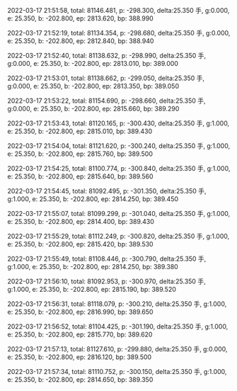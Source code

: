 2022-03-17 21:51:58, total: 81146.481, p: -298.300, delta:25.350 手, g:0.000, e: 25.350, b: -202.800, ep: 2813.620, bp: 388.990

2022-03-17 21:52:19, total: 81134.354, p: -298.680, delta:25.350 手, g:0.000, e: 25.350, b: -202.800, ep: 2812.840, bp: 388.940

2022-03-17 21:52:40, total: 81138.632, p: -298.990, delta:25.350 手, g:0.000, e: 25.350, b: -202.800, ep: 2813.010, bp: 389.000

2022-03-17 21:53:01, total: 81138.662, p: -299.050, delta:25.350 手, g:0.000, e: 25.350, b: -202.800, ep: 2813.350, bp: 389.050

2022-03-17 21:53:22, total: 81154.690, p: -298.660, delta:25.350 手, g:0.000, e: 25.350, b: -202.800, ep: 2815.660, bp: 389.290

2022-03-17 21:53:43, total: 81120.165, p: -300.430, delta:25.350 手, g:1.000, e: 25.350, b: -202.800, ep: 2815.010, bp: 389.430

2022-03-17 21:54:04, total: 81121.620, p: -300.240, delta:25.350 手, g:1.000, e: 25.350, b: -202.800, ep: 2815.760, bp: 389.500

2022-03-17 21:54:25, total: 81100.774, p: -300.840, delta:25.350 手, g:1.000, e: 25.350, b: -202.800, ep: 2815.640, bp: 389.560

2022-03-17 21:54:45, total: 81092.495, p: -301.350, delta:25.350 手, g:1.000, e: 25.350, b: -202.800, ep: 2814.250, bp: 389.450

2022-03-17 21:55:07, total: 81099.299, p: -301.040, delta:25.350 手, g:1.000, e: 25.350, b: -202.800, ep: 2814.400, bp: 389.430

2022-03-17 21:55:29, total: 81112.249, p: -300.820, delta:25.350 手, g:1.000, e: 25.350, b: -202.800, ep: 2815.420, bp: 389.530

2022-03-17 21:55:49, total: 81108.446, p: -300.790, delta:25.350 手, g:1.000, e: 25.350, b: -202.800, ep: 2814.250, bp: 389.380

2022-03-17 21:56:10, total: 81092.953, p: -300.970, delta:25.350 手, g:1.000, e: 25.350, b: -202.800, ep: 2815.190, bp: 389.520

2022-03-17 21:56:31, total: 81118.079, p: -300.210, delta:25.350 手, g:1.000, e: 25.350, b: -202.800, ep: 2816.990, bp: 389.650

2022-03-17 21:56:52, total: 81104.425, p: -301.190, delta:25.350 手, g:1.000, e: 25.350, b: -202.800, ep: 2815.770, bp: 389.620

2022-03-17 21:57:13, total: 81127.610, p: -299.880, delta:25.350 手, g:0.000, e: 25.350, b: -202.800, ep: 2816.120, bp: 389.500

2022-03-17 21:57:34, total: 81110.752, p: -300.150, delta:25.350 手, g:1.000, e: 25.350, b: -202.800, ep: 2814.650, bp: 389.350